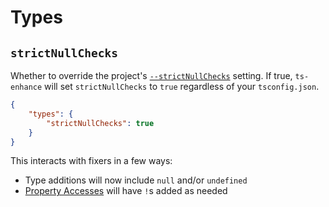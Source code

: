 # Types

## `strictNullChecks`

Whether to override the project's [`--strictNullChecks`](https://basarat.gitbooks.io/typescript/docs/options/strictNullChecks.html) setting.
If true, `ts-enhance` will set `strictNullChecks` to `true` regardless of your `tsconfig.json`.

```json
{
	"types": {
		"strictNullChecks": true
	}
}
```

This interacts with fixers in a few ways:

- Type additions will now include `null` and/or `undefined`
- [Property Accesses](./Nodes.md#Strict%20Property%20Accesses) will have `!`s added as needed
